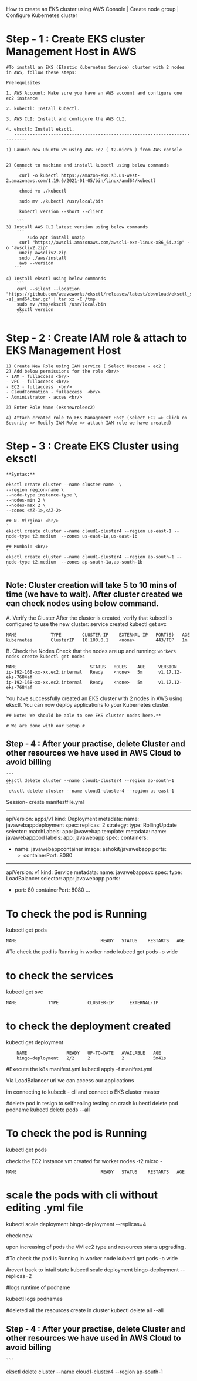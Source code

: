 How to create an EKS cluster using AWS Console | Create node group | Configure Kubernetes cluster


# Step - 1 : Create EKS cluster Management Host in AWS #

	#To install an EKS (Elastic Kubernetes Service) cluster with 2 nodes in AWS, follow these steps:

	Prerequisites

	1. AWS Account: Make sure you have an AWS account and configure one ec2 instance

	2. kubectl: Install kubectl. 

	3. AWS CLI: Install and configure the AWS CLI.

	4. eksctl: Install eksctl.
       ---------------------------------------------------------------------------

	1) Launch new Ubuntu VM using AWS Ec2 ( t2.micro ) from AWS console	


	2) Connect to machine and install kubectl using below commands  
        ```
         curl -o kubectl https://amazon-eks.s3.us-west-2.amazonaws.com/1.19.6/2021-01-05/bin/linux/amd64/kubectl

         chmod +x ./kubectl

         sudo mv ./kubectl /usr/local/bin

         kubectl version --short --client
  
        ```
	3) Install AWS CLI latest version using below commands 
        ```
        	sudo apt install unzip
       	 curl "https://awscli.amazonaws.com/awscli-exe-linux-x86_64.zip" -o "awscliv2.zip"
       	 unzip awscliv2.zip
       	 sudo ./aws/install
       	 aws --version
       ```

	4) Install eksctl using below commands
		```
		curl --silent --location "https://github.com/weaveworks/eksctl/releases/latest/download/eksctl_$(uname -s)_amd64.tar.gz" | tar xz -C /tmp
		sudo mv /tmp/eksctl /usr/local/bin
		eksctl version
		```
# Step - 2 : Create IAM role & attach to EKS Management Host #

	1) Create New Role using IAM service ( Select Usecase - ec2 )
	2) Add below permissions for the role <br/>
	- IAM - fullaccess <br/>
	- VPC - fullaccess <br/>
	- EC2 - fullaccess  <br/>
	- CloudFormation - fullaccess  <br/>
	- Administrator - acces <br/>
		
	3) Enter Role Name (eksnewroleec2) 

	4) Attach created role to EKS Management Host (Select EC2 => Click on Security => Modify IAM Role => attach IAM role we have created) 

# Step - 3 : Create EKS Cluster using eksctl # 
	**Syntax:** 

	eksctl create cluster --name cluster-name  \
	--region region-name \
	--node-type instance-type \
	--nodes-min 2 \
	--nodes-max 2 \ 
	--zones <AZ-1>,<AZ-2>

	## N. Virgina: <br/>
	`
	eksctl create cluster --name cloud1-cluster4 --region us-east-1 --node-type t2.medium  --zones us-east-1a,us-east-1b
	`	
	## Mumbai: <br/>
	`
	eksctl create cluster --name cloud1-cluster4 --region ap-south-1 --node-type t2.medium  --zones ap-south-1a,ap-south-1b
	`

## Note: Cluster creation will take 5 to 10 mins of time (we have to wait). After cluster created we can check nodes using below command.





A. Verify the Cluster
	After the cluster is created, verify that kubectl is configured to use the new cluster:
      service created
	kubectl get svc

	NAME             TYPE        CLUSTER-IP    EXTERNAL-IP   PORT(S)   AGE
	kubernetes       ClusterIP   10.100.0.1    <none>        443/TCP   1m


B. Check the Nodes
	Check that the nodes are up and running:
	`workers nodes create
	 kubectl get nodes  
	`

	NAME                            STATUS   ROLES    AGE     VERSION
	ip-192-168-xx-xx.ec2.internal   Ready    <none>   5m      v1.17.12-eks-7684af
	ip-192-168-xx-xx.ec2.internal   Ready    <none>   5m      v1.17.12-eks-7684af


You have successfully created an EKS cluster with 2 nodes in AWS using eksctl. You can now deploy applications to your Kubernetes cluster.

	## Note: We should be able to see EKS cluster nodes here.**

	# We are done with our Setup #
	
## Step - 4 : After your practise, delete Cluster and other resources we have used in AWS Cloud to avoid billing ##

	```
	eksctl delete cluster --name cloud1-cluster4 --region ap-south-1
	```
     eksctl delete cluster --name cloud1-cluster4 --region us-east-1



Session- create manifestfile.yml


---
apiVersion: apps/v1
kind: Deployment
metadata:
 name: javawebappdeployment
spec:
 replicas: 2
 strategy:
	type: RollingUpdate
 selector:
	matchLabels:
	app: javawebap
 template:
  metadata:
	name: javawebapppod
	labels:
	 app: javawebapp
  spec:
   containers:
   - name: javawebappcontainer
	 image: ashokit/javawebapp
	 ports:
	  - containerPort: 8080
---
apiVersion: v1
kind: Service
metadata:
 name: javawebappsvc
spec:
 type: LoadBalancer
 selector:
  app: javawebapp
 ports:
 - port: 80
   containerPort: 8080
...



# To check the pod is Running	
kubectl get pods

	NAME                                READY   STATUS    RESTARTS   AGE

#To check the pod is Running in worker node
kubectl get pods -o wide

# to check the services
kubectl get svc

	NAME            TYPE           CLUSTER-IP      EXTERNAL-IP 

# to check the deployment created
kubectl get deployment

		NAME               READY   UP-TO-DATE   AVAILABLE   AGE
		bingo-deployment   2/2     2            2           5m41s


#Execute the k8s manifest.yml 
kubectl apply -f manifest.yml

Via LoadBalancer url we can access our applications


im connecting to kubeclt - cli and connect o EKS cluster master



#delete pod in tesign to selfhealing testing on crash
kubectl delete pod   podname
kubectl delete pods --all

# To check the pod is Running	
kubectl get pods 

check the EC2 instance vm created for worker nodes -t2 micro -


	NAME                                READY   STATUS    RESTARTS   AGE

# scale the pods with cli without editing .yml file
kubectl scale deployment bingo-deployment --replicas=4
 
 check now

 upon increasing of pods the VM ec2 type and resources starts upgrading .

#To check the pod is Running in worker node
kubectl get pods -o wide



#revert back to intail state 
kubectl scale deployment bingo-deployment --replicas=2


#logs runtime of podname

kubectl logs podnames

#deleted all the resources create in cluster
kubectl delete all --all





## Step - 4 : After your practise, delete Cluster and other resources we have used in AWS Cloud to avoid billing ##

	```
eksctl delete cluster --name cloud1-cluster4 --region ap-south-1
